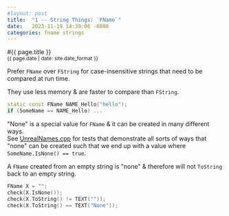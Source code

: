 ```yaml
---
#layout: post
title:  "1 -- String Things: `FName`"
date:   2023-11-19 14:39:06 -0800
categories: fname strings
---
```

#{{ page.title }}\
<sup>{{ page.date | date: site.date_format }}</sup>

Prefer `FName` over `FString` for case-insensitive strings that need to be compared at run time.

They use less memory & are faster to compare than `FString`.

```cpp
static const FName NAME_Hello("hello");
if (SomeName == NAME_Hello) ...
```

"None" is a special value for `FName` & it can be created in many different ways.\
See [UnrealNames.cpp](https://github.com/EpicGames/UnrealEngine/blob/release/Engine/Source/Runtime/Core/Private/UObject/UnrealNames.cpp) for tests that demonstrate all sorts of ways that "none" can be created such that we end up with a value where `SomeName.IsNone() == true`.

A `FName` created from an empty string is "none" & therefore will not `ToString` back to an empty string.
```cpp
FName X = "";
check(X.IsNone());
check(X.ToString() != TEXT(""));
check(X.ToString() == TEXT("None"));
```